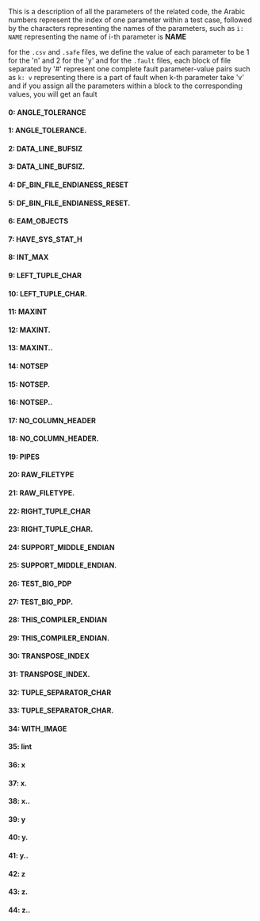This is a description of all the parameters of the related code,
the Arabic numbers represent the index of one parameter within a test case,
followed by the characters representing the names of the parameters,
such as `i: NAME` representing the name of i-th parameter is **NAME** 


for the `.csv` and `.safe` files, we define the value of each parameter to be 1 for the 'n' and 2 for the 'y'
and for the `.fault` files, each block of file separated by '#' represent one complete fault parameter-value pairs
such as `k: v` representing there is a part of fault when k-th parameter take 'v'
and if you assign all the parameters within a block to the corresponding values, you will get an fault


#### 0: ANGLE_TOLERANCE 
#### 1: ANGLE_TOLERANCE. 
#### 2: DATA_LINE_BUFSIZ 
#### 3: DATA_LINE_BUFSIZ. 
#### 4: DF_BIN_FILE_ENDIANESS_RESET 
#### 5: DF_BIN_FILE_ENDIANESS_RESET. 
#### 6: EAM_OBJECTS 
#### 7: HAVE_SYS_STAT_H 
#### 8: INT_MAX 
#### 9: LEFT_TUPLE_CHAR 
#### 10: LEFT_TUPLE_CHAR. 
#### 11: MAXINT 
#### 12: MAXINT. 
#### 13: MAXINT.. 
#### 14: NOTSEP 
#### 15: NOTSEP. 
#### 16: NOTSEP.. 
#### 17: NO_COLUMN_HEADER 
#### 18: NO_COLUMN_HEADER. 
#### 19: PIPES 
#### 20: RAW_FILETYPE 
#### 21: RAW_FILETYPE. 
#### 22: RIGHT_TUPLE_CHAR 
#### 23: RIGHT_TUPLE_CHAR. 
#### 24: SUPPORT_MIDDLE_ENDIAN 
#### 25: SUPPORT_MIDDLE_ENDIAN. 
#### 26: TEST_BIG_PDP 
#### 27: TEST_BIG_PDP. 
#### 28: THIS_COMPILER_ENDIAN 
#### 29: THIS_COMPILER_ENDIAN. 
#### 30: TRANSPOSE_INDEX 
#### 31: TRANSPOSE_INDEX. 
#### 32: TUPLE_SEPARATOR_CHAR 
#### 33: TUPLE_SEPARATOR_CHAR. 
#### 34: WITH_IMAGE 
#### 35: lint 
#### 36: x 
#### 37: x. 
#### 38: x.. 
#### 39: y 
#### 40: y. 
#### 41: y.. 
#### 42: z 
#### 43: z. 
#### 44: z.. 
